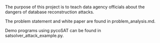 The purpose of this project is to teach data agency officials about the dangers
of database reconstruction attacks. 

The problem statement and white paper are found in problem_analysis.md.

Demo programs using pycoSAT can be found in satsolver_attack_example.py. 
